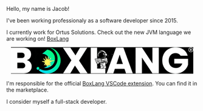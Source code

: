 Hello, my name is Jacob!

I've been working professionaly as a software developer since 2015.


I currently work for Ortus Solutions. Check out the new JVM language we are working on! [BoxLang](https://boxlang.com)

<div align="center">
    <img src="boxlang.gif" alt="Boxlang">
</div>

I'm responsible for the official [BoxLang VSCode extension](https://marketplace.visualstudio.com/items/?itemName=ortus-solutions.vscode-boxlang). You can find it in the marketplace. 

I consider myself a full-stack developer.